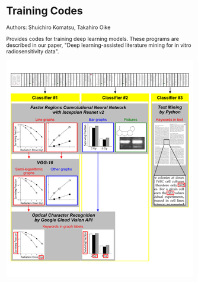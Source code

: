 ﻿# Training Codes
Authors: Shuichiro Komatsu, Takahiro Oike

Provides codes for training deep learning models. These programs are described in our paper, "Deep learning-assisted literature mining for in vitro radiosensitivity data".

![overview_figure1](https://github.com/shuichirokomatsu/Literature_Mining-Radiosensitivity/blob/master/Figure1.png)